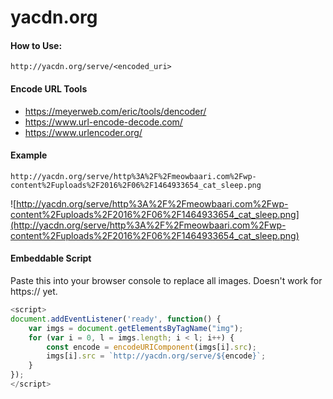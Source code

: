 # yacdn.org

#### How to Use:
```
http://yacdn.org/serve/<encoded_uri>
```

#### Encode URL Tools
- https://meyerweb.com/eric/tools/dencoder/
- https://www.url-encode-decode.com/
- https://www.urlencoder.org/

#### Example
```
http://yacdn.org/serve/http%3A%2F%2Fmeowbaari.com%2Fwp-content%2Fuploads%2F2016%2F06%2F1464933654_cat_sleep.png
```
![http://yacdn.org/serve/http%3A%2F%2Fmeowbaari.com%2Fwp-content%2Fuploads%2F2016%2F06%2F1464933654_cat_sleep.png](http://yacdn.org/serve/http%3A%2F%2Fmeowbaari.com%2Fwp-content%2Fuploads%2F2016%2F06%2F1464933654_cat_sleep.png)

#### Embeddable Script
Paste this into your browser console to replace all images. Doesn't work for https:// yet. 
```javascript
<script>
document.addEventListener('ready', function() {
    var imgs = document.getElementsByTagName("img");
    for (var i = 0, l = imgs.length; i < l; i++) {
        const encode = encodeURIComponent(imgs[i].src);
        imgs[i].src = `http://yacdn.org/serve/${encode}`;
    }
});
</script>
```
